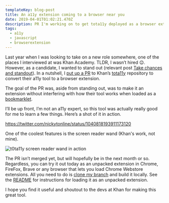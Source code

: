 ```yaml
---
templateKey: blog-post
title: An a11y extension coming to a browser near you
date: 2019-04-01T01:02:21.470Z
description: PR I'm working on to get tota11y deployed as a browser extension.
tags:
  - a11y
  - javascript
  - browserextension
---
```

Last year when I was looking to take on a new role somewhere, one of the places I interviewed at was Khan Academy. TLDR, I wasn’t hired 😉. However, as a candidate, I wanted to stand out (relevant post [Take chances and standout](https://www.iamdeveloper.com/blog/2019-01-05-take-chances-and-standout/)). In a nutshell, I [put up a PR](https://github.com/Khan/tota11y/pull/131) to Khan’s [tota11y](https://github.com/Khan/tota11y) repository to convert their a11y tool to a browser extension.

The goal of the PR was, aside from standing out, was to make it an extension without interfering with how their tool works when loaded as a [bookmarklet](https://khan.github.io/tota11y/#Try-it).

I’ll be up front, I’m not an a11y expert, so this tool was actually really good for me to learn a few things. Here’s a shot of it in action.

https://twitter.com/nickytonline/status/1040818193911173120

One of the coolest features is the screen reader wand (Khan's work, not mine).

![t0ta11y screen reader wand in action](/img/tota11y-in-action.gif "t0ta11y screen reader wand in action")

The PR isn’t merged yet, but will hopefully be in the next month or so. Regardless, you can try it out today as an unpacked extension in Chrome, FireFox, Brave or any browser that lets you load Chrome Webstore extensions. All you need to do is [clone my branch](https://github.com/nickytonline/tota11y/tree/poc/tota11y-as-chrome-extension) and build it locally. See the [README](https://github.com/nickytonline/tota11y/tree/poc/tota11y-as-chrome-extension#loading-tota11y-as-an-unpacked-chrome-extension) for instructions for loading it as an unpacked extension.

I hope you find it useful and shoutout to the devs at Khan for making this great tool.

